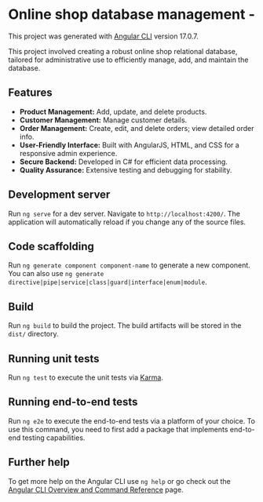 # Online shop database management - 

This project was generated with [Angular CLI](https://github.com/angular/angular-cli) version 17.0.7.

This project involved creating a robust online shop relational database, tailored for administrative use to efficiently manage, add, and maintain the database.

## Features

- **Product Management:** Add, update, and delete products.
- **Customer Management:** Manage customer details.
- **Order Management:** Create, edit, and delete orders; view detailed order info.
- **User-Friendly Interface:** Built with AngularJS, HTML, and CSS for a responsive admin experience.
- **Secure Backend:** Developed in C# for efficient data processing.
- **Quality Assurance:** Extensive testing and debugging for stability.

## Development server

Run `ng serve` for a dev server. Navigate to `http://localhost:4200/`. The application will automatically reload if you change any of the source files.

## Code scaffolding

Run `ng generate component component-name` to generate a new component. You can also use `ng generate directive|pipe|service|class|guard|interface|enum|module`.

## Build

Run `ng build` to build the project. The build artifacts will be stored in the `dist/` directory.

## Running unit tests

Run `ng test` to execute the unit tests via [Karma](https://karma-runner.github.io).

## Running end-to-end tests

Run `ng e2e` to execute the end-to-end tests via a platform of your choice. To use this command, you need to first add a package that implements end-to-end testing capabilities.

## Further help

To get more help on the Angular CLI use `ng help` or go check out the [Angular CLI Overview and Command Reference](https://angular.io/cli) page.
